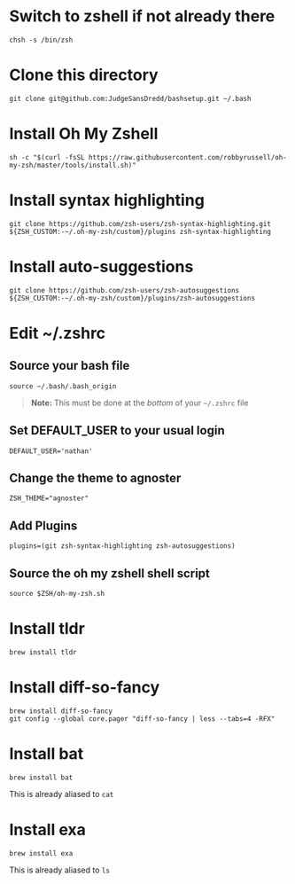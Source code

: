 # Switch to zshell if not already there
    chsh -s /bin/zsh
# Clone this directory
    git clone git@github.com:JudgeSansDredd/bashsetup.git ~/.bash
# Install Oh My Zshell
    sh -c "$(curl -fsSL https://raw.githubusercontent.com/robbyrussell/oh-my-zsh/master/tools/install.sh)"
# Install syntax highlighting
    git clone https://github.com/zsh-users/zsh-syntax-highlighting.git ${ZSH_CUSTOM:-~/.oh-my-zsh/custom}/plugins zsh-syntax-highlighting
# Install auto-suggestions
    git clone https://github.com/zsh-users/zsh-autosuggestions ${ZSH_CUSTOM:-~/.oh-my-zsh/custom}/plugins/zsh-autosuggestions
# Edit ~/.zshrc
## Source your bash file
    source ~/.bash/.bash_origin
> **Note:** This must be done at the *bottom* of your `~/.zshrc` file
## Set DEFAULT_USER to your usual login
    DEFAULT_USER='nathan'
## Change the theme to agnoster
    ZSH_THEME="agnoster"
## Add Plugins
    plugins=(git zsh-syntax-highlighting zsh-autosuggestions)
## Source the oh my zshell shell script
    source $ZSH/oh-my-zsh.sh
# Install tldr
    brew install tldr
# Install diff-so-fancy
    brew install diff-so-fancy
    git config --global core.pager "diff-so-fancy | less --tabs=4 -RFX"
# Install bat
    brew install bat
This is already aliased to `cat`
# Install exa
    brew install exa
This is already aliased to `ls`